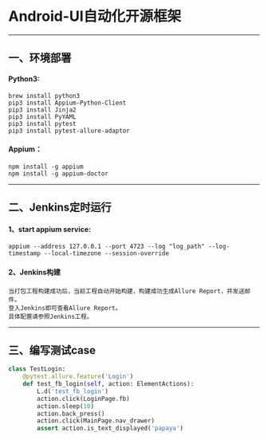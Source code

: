 # Android-UI自动化开源框架


---

## 一、环境部署
#### Python3:

	brew install python3
	pip3 install Appium-Python-Client
    pip3 install Jinja2
    pip3 install PyYAML
    pip3 install pytest
    pip3 install pytest-allure-adaptor


#### Appium：

	npm install -g appium
	npm install -g appium-doctor

---

## 二、Jenkins定时运行

#### 1、start appium service:

	appium --address 127.0.0.1 --port 4723 --log "log_path" --log-timestamp --local-timezone --session-override


#### 2、Jenkins构建
    当打包工程构建成功后，当前工程自动开始构建，构建成功生成Allure Report，并发送邮件。
    登入Jenkins即可查看Allure Report。
    具体配置请参照Jenkins工程。

---


## 三、编写测试case

```python
class TestLogin:
    @pytest.allure.feature('Login')
    def test_fb_login(self, action: ElementActions):
        L.d('test_fb_login')
        action.click(LoginPage.fb)
        action.sleep(10)
        action.back_press()
        action.click(MainPage.nav_drawer)
        assert action.is_text_displayed('papaya')
```



